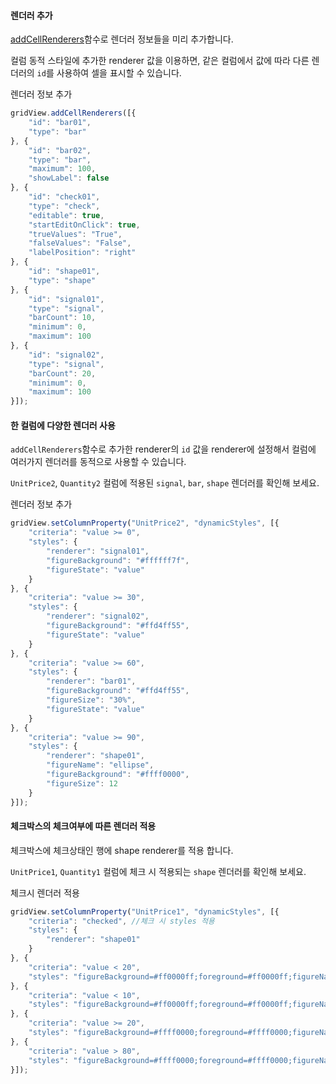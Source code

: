 #### 렌더러 추가
 
[addCellRenderers](http://help.realgrid.com/api/GridBase/addCellRenderers/)함수로 렌더러 정보들을 미리 추가합니다.

컬럼 동적 스타일에 추가한 renderer 값을 이용하면, 같은 컬럼에서 값에 따라 다른 렌더러의 `id`를 사용하여 셀을 표시할 수 있습니다.

<a class="btn primary small round lowercase" id="btnAddCellRenderers">렌더러 정보 추가</a>

```js
gridView.addCellRenderers([{
    "id": "bar01",
    "type": "bar"
}, {
    "id": "bar02",
    "type": "bar",
    "maximum": 100,
    "showLabel": false
}, {
    "id": "check01",
    "type": "check",
    "editable": true,
    "startEditOnClick": true,
    "trueValues": "True",
    "falseValues": "False",
    "labelPosition": "right"				
}, {
    "id": "shape01",
    "type": "shape"
}, {
    "id": "signal01",
    "type": "signal",
    "barCount": 10,
    "minimum": 0,
    "maximum": 100
}, {
    "id": "signal02",
    "type": "signal",
    "barCount": 20,
    "minimum": 0,
    "maximum": 100
}]);
```

#### 한 컬럼에 다양한 렌더러 사용

`addCellRenderers`함수로 추가한 renderer의 `id` 값을 renderer에 설정해서 컬럼에 여러가지 렌더러를 동적으로 사용할 수 있습니다.  

`UnitPrice2`, `Quantity2` 컬럼에 적용된 `signal`, `bar`, `shape` 렌더러를 확인해 보세요.

<a class="btn primary small round lowercase" id="btnSetRendererUnitPrice2">렌더러 정보 추가</a>

```js
gridView.setColumnProperty("UnitPrice2", "dynamicStyles", [{
    "criteria": "value >= 0",
    "styles": {
        "renderer": "signal01",
        "figureBackground": "#ffffff7f",
        "figureState": "value"
    }
}, {
    "criteria": "value >= 30",
    "styles": {
        "renderer": "signal02",
        "figureBackground": "#ffd4ff55",
        "figureState": "value"
    }
}, {
    "criteria": "value >= 60",
    "styles": {
        "renderer": "bar01",
        "figureBackground": "#ffd4ff55",
        "figureSize": "30%",
        "figureState": "value"
    }
}, {
    "criteria": "value >= 90",
    "styles": {
        "renderer": "shape01",
        "figureName": "ellipse",
        "figureBackground": "#ffff0000",
        "figureSize": 12
    }
}]);
```

#### 체크박스의 체크여부에 따른 렌더러 적용

체크박스에 체크상태인 행에 shape renderer를 적용 합니다.

`UnitPrice1`, `Quantity1` 컬럼에 체크 시 적용되는 `shape` 렌더러를 확인해 보세요.

<a class="btn primary small round lowercase" id="btnSetCheckRenderer">체크시 렌더러 적용</a>

```js
gridView.setColumnProperty("UnitPrice1", "dynamicStyles", [{
    "criteria": "checked", //체크 시 styles 적용
    "styles": {
        "renderer": "shape01"
    }
}, {
    "criteria": "value < 20",
    "styles": "figureBackground=#ff0000ff;foreground=#ff0000ff;figureName=itriangle"
}, {
    "criteria": "value < 10",
    "styles": "figureBackground=#ff0000ff;foreground=#ff0000ff;figureName=downarrow"
}, {
    "criteria": "value >= 20",
    "styles": "figureBackground=#ffff0000;foreground=#ffff0000;figureName=triangle"
}, {
    "criteria": "value > 80",
    "styles": "figureBackground=#ffff0000;foreground=#ffff0000;figureName=uparrow"
}]);
```



<script>
$('#btnAddCellRenderers').click(function() {
	gridView.addCellRenderers([{
	    "id": "bar01",
	    "type": "bar"
	}, {
	    "id": "bar02",
	    "type": "bar",
	    "maximum": 100,
	    "showLabel": false
	}, {
	    "id": "check01",
	    "type": "check",
	    "editable": true,
	    "startEditOnClick": true,
	    "trueValues": "True",
	    "falseValues": "False",
	    "labelPosition": "right"				
	}, {
	    "id": "shape01",
	    "type": "shape"
	}, {
	    "id": "signal01",
	    "type": "signal",
	    "barCount": 10,
	    "minimum": 0,
	    "maximum": 100
	}, {
	    "id": "signal02",
	    "type": "signal",
	    "barCount": 20,
	    "minimum": 0,
	    "maximum": 100
	}]);
});

$('#btnSetRendererUnitPrice2').click(function() {
	gridView.setColumnProperty("UnitPrice2", "dynamicStyles", [{
	    "criteria": "value >= 0",
	    "styles": {
	        "renderer": "signal01",
	        "figureBackground": "#ffffff7f",
	        "figureState": "value"
	    }
	}, {
	    "criteria": "value >= 30",
	    "styles": {
	        "renderer": "signal02",
	        "figureBackground": "#ffd4ff55",
	        "figureState": "value"
	    }
	}, {
	    "criteria": "value >= 60",
	    "styles": {
	        "renderer": "bar01",
	        "figureBackground": "#ffd4ff55",
	        "figureSize": "50%",
	        "figureState": "value"
	    }
	}, {
	    "criteria": "value >= 90",
	    "styles": {
	        "renderer": "shape01",
	        "figureName": "ellipse",
	        "figureBackground": "#ffff0000",
	        "figureSize": 12
	    }
	}]);

    gridView.setColumnProperty("Quantity2", "dynamicStyles", [{
	    "criteria": "value >= 0",
	    "styles": {
	        "renderer": "signal01",
	        "figureBackground": "#ffffff7f",
	        "figureState": "value"
	    }
	}, {
	    "criteria": "value >= 30",
	    "styles": {
	        "renderer": "signal02",
	        "figureBackground": "#ffd4ff55",
	        "figureState": "value"
	    }
	}, {
	    "criteria": "value >= 60",
	    "styles": {
	        "renderer": "bar01",
	        "figureBackground": "#ffd4ff55",
	        "figureSize": "30%",
	        "figureState": "value"
	    }
	}, {
	    "criteria": "value >= 90",
	    "styles": {
	        "renderer": "shape01",
	        "figureName": "ellipse",
	        "figureBackground": "#ffff0000",
	        "figureSize": 12
	    }
	}]);
});

$('#btnSetCheckRenderer').click(function() {
	gridView.setColumnProperty("UnitPrice1", "dynamicStyles", [{
	    "criteria": "checked",
	    "styles": {
	        "renderer": "shape01",
	        "figureBackground": "#ffffcc00",
	        "foreground": "#ff0000ff",
	        "figureName":"star",
	        "figureSize": 15
	    }
	}, {
        "criteria": "value < 20",
        "styles": "figureBackground=#ff0000ff;foreground=#ff0000ff;figureName=itriangle"
    }, {
        "criteria": "value < 10",
        "styles": "figureBackground=#ff0000ff;foreground=#ff0000ff;figureName=downarrow"
    }, {
        "criteria": "value >= 20",
        "styles": "figureBackground=#ffff0000;foreground=#ffff0000;figureName=triangle"
    }, {
        "criteria": "value > 80",
        "styles": "figureBackground=#ffff0000;foreground=#ffff0000;figureName=uparrow"
    }]);

	gridView.setColumnProperty("Quantity1", "dynamicStyles", [{
	    "criteria": "checked",
	    "styles": {
	        "renderer": "shape01"
	    }
	}, {
        "criteria": "value < 20",
        "styles": "figureBackground=#ff0000ff;foreground=#ff0000ff;figureName=itriangle"
    }, {
        "criteria": "value < 10",
        "styles": "figureBackground=#ff0000ff;foreground=#ff0000ff;figureName=downarrow"
    }, {
        "criteria": "value >= 20",
        "styles": "figureBackground=#ffff0000;foreground=#ffff0000;figureName=triangle"
    }, {
        "criteria": "value > 80",
        "styles": "figureBackground=#ffff0000;foreground=#ffff0000;figureName=uparrow"
    }]);
});
</script>